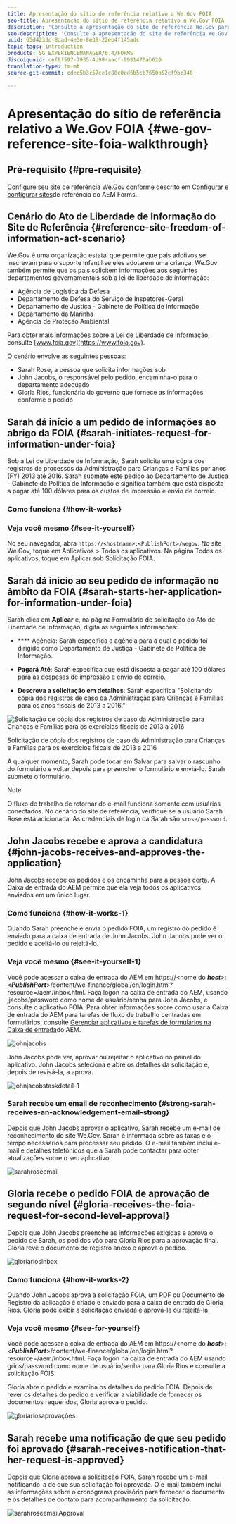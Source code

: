 ```yaml
---
title: Apresentação do sítio de referência relativo a We.Gov FOIA
seo-title: Apresentação do sítio de referência relativo a We.Gov FOIA
description: 'Consulte a apresentação do site de referência We.Gov para entender como o AEM Forms ajuda os governos a receber e fornecer informações solicitadas por indivíduos sob a Lei de Liberdade de Informação. '
seo-description: 'Consulte a apresentação do site de referência We.Gov para entender como o AEM Forms ajuda os governos a receber e fornecer informações solicitadas por indivíduos sob a Lei de Liberdade de Informação. '
uuid: 65d4233c-8dad-4e5e-8e39-22eb4f145adc
topic-tags: introduction
products: SG_EXPERIENCEMANAGER/6.4/FORMS
discoiquuid: cef8f597-7935-4d98-aacf-9981470ab620
translation-type: tm+mt
source-git-commit: cdec5b3c57ce1c80c0ed6b5cb7650b52cf9bc340

---
```



# Apresentação do sítio de referência relativo a We.Gov FOIA {#we-gov-reference-site-foia-walkthrough}

## Pré-requisito {#pre-requisite}

Configure seu site de referência We.Gov conforme descrito em [Configurar e configurar sites](/help/forms/using/setup-reference-sites.md)de referência do AEM Forms.

## Cenário do Ato de Liberdade de Informação do Site de Referência {#reference-site-freedom-of-information-act-scenario}

We.Gov é uma organização estatal que permite que pais adotivos se inscrevam para o suporte infantil se eles adotarem uma criança. We.Gov também permite que os pais solicitem informações aos seguintes departamentos governamentais sob a lei de liberdade de informação:

* Agência de Logística da Defesa
* Departamento de Defesa do Serviço de Inspetores-Geral
* Departamento de Justiça - Gabinete de Política de Informação
* Departamento da Marinha
* Agência de Proteção Ambiental

Para obter mais informações sobre a Lei de Liberdade de Informação, consulte [www.foia.gov](https://www.foia.gov).

O cenário envolve as seguintes pessoas:

* Sarah Rose, a pessoa que solicita informações sob
* John Jacobs, o responsável pelo pedido, encaminha-o para o departamento adequado
* Gloria Rios, funcionária do governo que fornece as informações conforme o pedido

## Sarah dá início a um pedido de informações ao abrigo da FOIA {#sarah-initiates-request-for-information-under-foia}

Sob a Lei de Liberdade de Informação, Sarah solicita uma cópia dos registros de processos da Administração para Crianças e Famílias por anos (FY) 2013 até 2016. Sarah submete este pedido ao Departamento de Justiça - Gabinete de Política de Informação e significa também que está disposta a pagar até 100 dólares para os custos de impressão e envio de correio.

### Como funciona {#how-it-works}

### Veja você mesmo {#see-it-yourself}

No seu navegador, abra `https://<hostname>:<PublishPort>/wegov`. No site We.Gov, toque em Aplicativos > Todos os aplicativos. Na página Todos os aplicativos, toque em Aplicar sob Solicitação FOIA.

## Sarah dá início ao seu pedido de informação no âmbito da FOIA {#sarah-starts-her-application-for-information-under-foia}

Sarah clica em **Aplicar** e, na página Formulário de solicitação do Ato de Liberdade de Informação, digita as seguintes informações:

* **** Agência: Sarah especifica a agência para a qual o pedido foi dirigido como Departamento de Justiça - Gabinete de Política de Informação.

* **Pagará Até**: Sarah especifica que está disposta a pagar até 100 dólares para as despesas de impressão e envio de correio.
* **Descreva a solicitação em detalhes**: Sarah especifica &quot;Solicitando cópia dos registros de caso da Administração para Crianças e Famílias para os anos fiscais de 2013 a 2016.&quot;

![Solicitação de cópia dos registros de caso da Administração para Crianças e Famílias para os exercícios fiscais de 2013 a 2016](assets/sarahfiosform.png)

Solicitação de cópia dos registros de caso da Administração para Crianças e Famílias para os exercícios fiscais de 2013 a 2016

A qualquer momento, Sarah pode tocar em Salvar para salvar o rascunho do formulário e voltar depois para preencher o formulário e enviá-lo. Sarah submete o formulário.

>[!NOTE]
>
>O fluxo de trabalho de retornar do e-mail funciona somente com usuários conectados. No cenário do site de referência, verifique se a usuário Sarah Rose está adicionada. As credenciais de login da Sarah são `srose/password`.

## John Jacobs recebe e aprova a candidatura {#john-jacobs-receives-and-approves-the-application}

John Jacobs recebe os pedidos e os encaminha para a pessoa certa. A Caixa de entrada do AEM permite que ela veja todos os aplicativos enviados em um único lugar.

### Como funciona {#how-it-works-1}

Quando Sarah preenche e envia o pedido FOIA, um registro do pedido é enviado para a caixa de entrada de John Jacobs. John Jacobs pode ver o pedido e aceitá-lo ou rejeitá-lo.

### Veja você mesmo {#see-it-yourself-1}

Você pode acessar a caixa de entrada do AEM em https://&lt;nome do ***host***>:&lt;***PublishPort***>/content/we-finance/global/en/login.html?resource=/aem/inbox.html. Faça logon na caixa de entrada do AEM, usando jjacobs/password como nome de usuário/senha para John Jacobs, e consulte o aplicativo FOIA. Para obter informações sobre como usar a Caixa de entrada do AEM para tarefas de fluxo de trabalho centradas em formulários, consulte [Gerenciar aplicativos e tarefas de formulários na Caixa de entrada](/help/forms/using/manage-applications-inbox.md)do AEM.

![johnjacobs](assets/johnjacobs.png)

John Jacobs pode ver, aprovar ou rejeitar o aplicativo no painel do aplicativo. John Jacobs seleciona e abre os detalhes da solicitação e, depois de revisá-la, a aprova.

![johnjacobstaskdetail-1](assets/johnjacobstaskdetail-1.png)

### <strong>Sarah recebe um email</strong> de reconhecimento {#strong-sarah-receives-an-acknowledgement-email-strong}

Depois que John Jacobs aprovar o aplicativo, Sarah recebe um e-mail de reconhecimento do site We.Gov. Sarah é informada sobre as taxas e o tempo necessários para processar seu pedido. O e-mail também inclui e-mail e detalhes telefônicos que a Sarah pode contactar para obter atualizações sobre o seu aplicativo.

![sarahroseemail](assets/sarahroseemail.png)

## Gloria recebe o pedido FOIA de aprovação de segundo nível {#gloria-receives-the-foia-request-for-second-level-approval}

Depois que John Jacobs preenche as informações exigidas e aprova o pedido de Sarah, os pedidos vão para Gloria Rios para a aprovação final. Gloria revê o documento de registro anexo e aprova o pedido.

![gloriariosinbox](assets/gloriariosinbox.png)

### Como funciona {#how-it-works-2}

Quando John Jacobs aprova a solicitação FOIA, um PDF ou Documento de Registro da aplicação é criado e enviado para a caixa de entrada de Gloria Rios. Gloria pode exibir a solicitação enviada e aprová-la ou rejeitá-la.

### Veja você mesmo {#see-for-yourself}

Você pode acessar a caixa de entrada do AEM em https://&lt;nome do ***host***>:&lt;***PublishPort***>/content/we-finance/global/en/login.html?resource=/aem/inbox.html. Faça logon na caixa de entrada do AEM usando grios/password como nome de usuário/senha para Gloria Rios e consulte a solicitação FOIS.

Gloria abre o pedido e examina os detalhes do pedido FOIA. Depois de rever os detalhes do pedido e verificar a viabilidade de fornecer os documentos requeridos, Gloria aprova o pedido.

![gloriariosaprovações](assets/gloriariosapproves.png)

## Sarah recebe uma notificação de que seu pedido foi aprovado {#sarah-receives-notification-that-her-request-is-approved}

Depois que Gloria aprova a solicitação FOIA, Sarah recebe um e-mail notificando-a de que sua solicitação foi aprovada. O e-mail também inclui as informações sobre o cronograma provisório para fornecer o documento e os detalhes de contato para acompanhamento da solicitação.

![sarahroseemailApproval](assets/sarahroseemailapproval.png)

